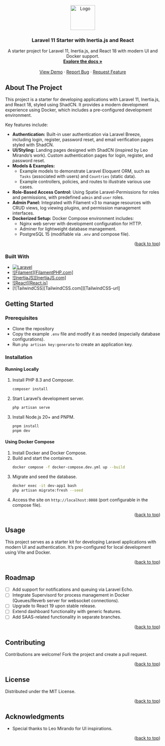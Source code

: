 <!-- Improved compatibility of back to top link: See: https://github.com/othneildrew/Best-README-Template/pull/73 -->

<a id="readme-top"></a>

<!--
[![Contributors][contributors-shield]][contributors-url]
[![Forks][forks-shield]][forks-url]
[![Stargazers][stars-shield]][stars-url]
[![Issues][issues-shield]][issues-url]
[![MIT License][license-shield]][license-url]
-->

<br />
<div align="center">
  <a href="https://github.com/drklemfuss/inertia-react">
    <img src="images/logo.png" alt="Logo" width="80" height="80">
  </a>

<h3 align="center">Laravel 11 Starter with Inertia.js and React</h3>

  <p align="center">
    A starter project for Laravel 11, Inertia.js, and React 18 with modern UI and Docker support.
    <br />
    <a href="https://github.com/drklemfuss/inertia-react"><strong>Explore the docs »</strong></a>
    <br />
    <br />
    <a href="https://github.com/drklemfuss/inertia-react">View Demo</a>
    ·
    <a href="https://github.com/drklemfuss/inertia-react/issues/new?labels=bug&template=bug-report---.md">Report Bug</a>
    ·
    <a href="https://github.com/drklemfuss/inertia-react/issues/new?labels=enhancement&template=feature-request---.md">Request Feature</a>
  </p>
</div>

## About The Project

This project is a starter for developing applications with Laravel 11, Inertia.js, and React 18, styled using ShadCN. It provides a modern development experience using Docker, which includes a pre-configured development environment.

Key features include:

-   **Authentication:** Built-in user authentication via Laravel Breeze, including login, register, password reset, and email verification pages styled with ShadCN.
-   **UI/Styling:** Landing pages designed with ShadCN (inspired by Leo Mirando’s work). Custom authentication pages for login, register, and password reset.
-   **Models & Examples:**
    -   Example models to demonstrate Laravel Eloquent ORM, such as `Tasks` (associated with users) and `Countries` (static data).
    -   Example controllers, policies, and routes to illustrate various use cases.
-   **Role-Based Access Control:** Using Spatie Laravel-Permissions for roles and permissions, with predefined `admin` and `user` roles.
-   **Admin Panel:** Integrated with Filament v3 to manage resources with CRUD views, log viewing plugins, and permission management interfaces.
-   **Dockerized Setup:** Docker Compose environment includes:
    -   Nginx web server with development configuration for HTTP.
    -   Adminer for lightweight database management.
    -   PostgreSQL 15 (modifiable via `.env` and compose file).

<p align="right">(<a href="#readme-top">back to top</a>)</p>

### Built With

-   [![Laravel][Laravel.com]][Laravel-url]
-   [![Filament][FilamentPHP.com]][Filament-url]
-   [![InertiaJS][InertiaJS.com]][Inertia-url]
-   [![React][React.js]][React-url]
-   [![TailwindCSS][TailwindCSS.com]][TailwindCSS-url]

## Getting Started

### Prerequisites

-   Clone the repository
-   Copy the example `.env` file and modify it as needed (especially database configurations).
-   Run `php artisan key:generate` to create an application key.

### Installation

#### Running Locally

1. Install PHP 8.3 and Composer.
    ```sh
    composer install
    ```
2. Start Laravel’s development server.
    ```sh
    php artisan serve
    ```
3. Install Node.js 20+ and PNPM.
    ```sh
    pnpm install
    pnpm dev
    ```

#### Using Docker Compose

1. Install Docker and Docker Compose.
2. Build and start the containers.
    ```sh
    docker compose -f docker-compose.dev.yml up --build
    ```
3. Migrate and seed the database.
    ```sh
    docker exec -it dev-app1 bash
    php artisan migrate:fresh --seed
    ```
4. Access the site on `http://localhost:8088` (port configurable in the compose file).

<p align="right">(<a href="#readme-top">back to top</a>)</p>

## Usage

This project serves as a starter kit for developing Laravel applications with modern UI and authentication. It’s pre-configured for local development using Vite and Docker.

<p align="right">(<a href="#readme-top">back to top</a>)</p>

## Roadmap

-   [ ] Add support for notifications and queuing via Laravel Echo.
-   [ ] Integrate Supervisord for process management in Docker (Queues/Reverb server for websocket connections).
-   [ ] Upgrade to React 19 upon stable release.
-   [ ] Extend dashboard functionality with generic features.
-   [ ] Add SAAS-related functionality in separate branches.

<p align="right">(<a href="#readme-top">back to top</a>)</p>

## Contributing

Contributions are welcome! Fork the project and create a pull request.

<p align="right">(<a href="#readme-top">back to top</a>)</p>

## License

Distributed under the MIT License.

<p align="right">(<a href="#readme-top">back to top</a>)</p>

## Acknowledgments

-   Special thanks to Leo Mirando for UI inspirations.

<p align="right">(<a href="#readme-top">back to top</a>)</p>

<!-- MARKDOWN LINKS & IMAGES -->
<!-- https://www.markdownguide.org/basic-syntax/#reference-style-links -->

<!--
[contributors-shield]: https://img.shields.io/github/contributors/drklemfuss/inerita-react.svg?style=for-the-badge
[contributors-url]: https://github.com/drklemfuss/inerita-react/graphs/contributors
[forks-shield]: https://img.shields.io/github/forks/drklemfuss/inerita-react.svg?style=for-the-badge
[forks-url]: https://github.com/drklemfuss/inerita-react/network/members
[stars-shield]: https://img.shields.io/github/stars/drklemfuss/inerita-react.svg?style=for-the-badge
[stars-url]: https://github.com/drklemfuss/inerita-react/stargazers
[issues-shield]: https://img.shields.io/github/issues/drklemfuss/inerita-react.svg?style=for-the-badge
[issues-url]: https://github.com/drklemfuss/inerita-react/issues
[license-shield]: https://img.shields.io/github/license/drklemfuss/inerita-react.svg?style=for-the-badge
[license-url]: https://github.com/drklemfuss/inerita-react/blob/master/LICENSE.txt
[linkedin-shield]: https://img.shields.io/badge/
[React.js]: https://img.shields.io/badge/React-20232A?style=for-the-badge&logo=react&logoColor=61DAFB
-->

[React-url]: https://reactjs.org/
[Laravel.com]: https://img.shields.io/badge/Laravel-FF2D20?style=for-the-badge&logo=laravel&logoColor=white
[Laravel-url]: https://laravel.com
[Inertia-url]: https://inertiajs.com
[Filament-url]: https://filamentphp.com
